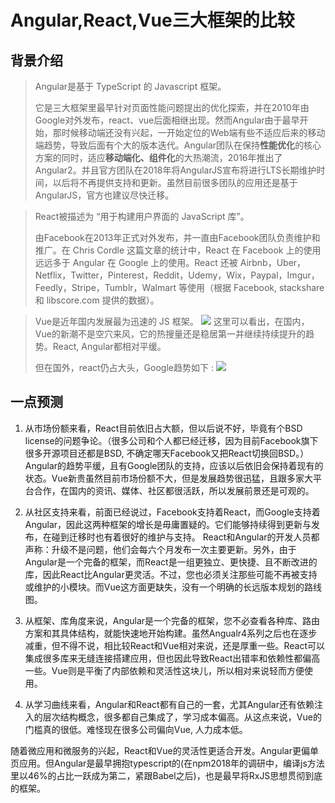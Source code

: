 # Angular,React,Vue三大框架的比较

## 背景介绍
>Angular是基于 TypeScript 的 Javascript 框架。
>
>它是三大框架里最早针对页面性能问题提出的优化探索，并在2010年由Google对外发布，react、vue后面相继出现。然而Angular由于最早开始，那时候移动端还没有兴起，一开始定位的Web端有些不适应后来的移动端趋势，导致后面有个大的版本迭代。Angular团队在保持**性能优化**的核心方案的同时，适应**移动端化、组件化**的大热潮流，2016年推出了Angular2。并且官方团队在2018年将AngularJS宣布将进行LTS长期维护时间，以后将不再提供支持和更新。虽然目前很多团队的应用还是基于AngularJS，官方也建议尽快迁移。

>React被描述为 “用于构建用户界面的 JavaScript 库”。
>
>由Facebook在2013年正式对外发布，并一直由Facebook团队负责维护和推广。在 Chris Cordle 这篇文章的统计中，React 在 Facebook 上的使用远远多于 Angular 在 Google 上的使用。React 还被 Airbnb，Uber，Netflix，Twitter，Pinterest，Reddit，Udemy，Wix，Paypal，Imgur，Feedly，Stripe，Tumblr，Walmart 等使用（根据 Facebook, stackshare 和 libscore.com 提供的数据）。

>Vue是近年国内发展最为迅速的 JS 框架。
![](https://user-gold-cdn.xitu.io/2019/6/30/16ba79460127cd31?imageView2/0/w/1280/h/960/format/webp/ignore-error/1)
这里可以看出，在国内，Vue的新潮不是空穴来风，它的热搜量还是稳居第一并继续持续提升的趋势。React, Angular都相对平缓。
>
>但在国外，react仍占大头，Google趋势如下 :
![](https://user-gold-cdn.xitu.io/2019/6/30/16ba78948101c826?imageView2/0/w/1280/h/960/format/webp/ignore-error/1)

## 一点预测
1. 从市场份额来看，React目前依旧占大额，但以后说不好，毕竟有个BSD license的问题争论。（很多公司和个人都已经迁移，因为目前Facebook旗下很多开源项目还都是BSD, 不确定哪天Facebook又把React切换回BSD。） Angular的趋势平缓，且有Google团队的支持，应该以后依旧会保持着现有的状态。Vue新贵虽然目前市场份额不大，但是发展趋势很迅猛，且跟多家大平台合作，在国内的资讯、媒体、社区都很活跃，所以发展前景还是可观的。

2. 从社区支持来看，前面已经说过，Facebook支持着React，而Google支持着Angular，因此这两种框架的增长是毋庸置疑的。它们能够持续得到更新与发布，在碰到迁移时也有着很好的维护与支持。
React和Angular的开发人员都声称：升级不是问题，他们会每六个月发布一次主要更新。另外，由于Angular是一个完备的框架，而React是一组更独立、更快捷、且不断改进的库，因此React比Angular更灵活。不过，您也必须关注那些可能不再被支持或维护的小模块。而Vue这方面更缺失，没有一个明确的长远版本规划的路线图。

3. 从框架、库角度来说，Angular是一个完备的框架，您不必查看各种库、路由方案和其具体结构，就能快速地开始构建。虽然Angualr4系列之后也在逐步减重，但不得不说，相比较React和Vue相对来说，还是厚重一些。React可以集成很多库来无缝连接搭建应用，但也因此导致React出错率和依赖性都偏高一些。Vue则是平衡了内部依赖和灵活性这块儿，所以相对来说轻而方便使用。

4. 从学习曲线来看，Angular和React都有自己的一套，尤其Angular还有依赖注入的层次结构概念，很多都自己集成了，学习成本偏高。从这点来说，Vue的门槛真的很低。难怪现在很多公司偏向Vue, 人力成本低。

随着微应用和微服务的兴起，React和Vue的灵活性更适合开发。Angular更偏单页应用。但Angular是最早拥抱typescript的(在npm2018年的调研中，编译js方法里以46%的占比一跃成为第二，紧跟Babel之后)，也是最早将RxJS思想贯彻到底的框架。


